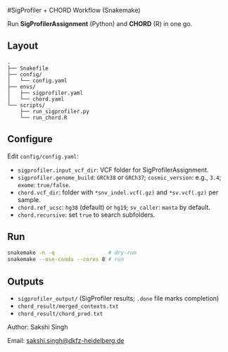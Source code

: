 #SigProfiler + CHORD Workflow (Snakemake)

Run **SigProfilerAssignment** (Python) and **CHORD** (R) in one go.

## Layout
```
.
├── Snakefile
├── config/
│   └── config.yaml
├── envs/
│   ├── sigprofiler.yaml
│   └── chord.yaml
└── scripts/
    ├── run_sigprofiler.py
    └── run_chord.R
```

## Configure
Edit `config/config.yaml`:
- `sigprofiler.input_vcf_dir`: VCF folder for SigProfilerAssignment.
- `sigprofiler.genome_build`: `GRCh38` or `GRCh37`; `cosmic_version`: e.g., `3.4`; `exome`: `true/false`.
- `chord.vcf_dir`: folder with `*snv_indel.vcf(.gz)` and `*sv.vcf(.gz)` per sample.
- `chord.ref_ucsc`: `hg38` (default) or `hg19`; `sv_caller`: `manta` by default.
- `chord.recursive`: set `true` to search subfolders.

## Run
```bash
snakemake -n -q                 # dry-run
snakemake --use-conda --cores 8 # run
```

## Outputs
- `sigprofiler_output/` (SigProfiler results; `.done` file marks completion)
- `chord_result/merged_contexts.txt`
- `chord_result/chord_pred.txt`

Author: Sakshi Singh

Email: sakshi.singh@dkfz-heidelberg.de
